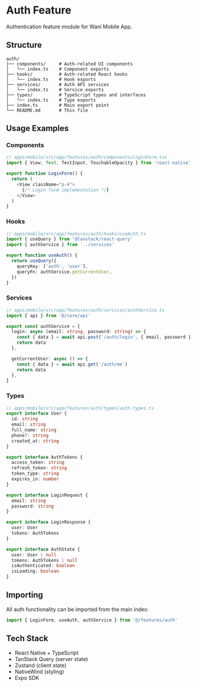 # Auth Feature

Authentication feature module for Wani Mobile App.

## Structure

```
auth/
├── components/     # Auth-related UI components
│   └── index.ts    # Component exports
├── hooks/          # Auth-related React hooks
│   └── index.ts    # Hook exports
├── services/       # Auth API services
│   └── index.ts    # Service exports
├── types/          # TypeScript types and interfaces
│   └── index.ts    # Type exports
├── index.ts        # Main export point
└── README.md       # This file
```

## Usage Examples

### Components
```typescript
// apps/mobile/src/app/features/auth/components/LoginForm.tsx
import { View, Text, TextInput, TouchableOpacity } from 'react-native'

export function LoginForm() {
  return (
    <View className="p-4">
      {/* Login form implementation */}
    </View>
  )
}
```

### Hooks
```typescript
// apps/mobile/src/app/features/auth/hooks/useAuth.ts
import { useQuery } from '@tanstack/react-query'
import { authService } from '../services'

export function useAuth() {
  return useQuery({
    queryKey: ['auth', 'user'],
    queryFn: authService.getCurrentUser,
  })
}
```

### Services
```typescript
// apps/mobile/src/app/features/auth/services/authService.ts
import { api } from '@/core/api'

export const authService = {
  login: async (email: string, password: string) => {
    const { data } = await api.post('/auth/login', { email, password })
    return data
  },

  getCurrentUser: async () => {
    const { data } = await api.get('/auth/me')
    return data
  },
}
```

### Types
```typescript
// apps/mobile/src/app/features/auth/types/auth.types.ts
export interface User {
  id: string
  email: string
  full_name: string
  phone?: string
  created_at: string
}

export interface AuthTokens {
  access_token: string
  refresh_token: string
  token_type: string
  expires_in: number
}

export interface LoginRequest {
  email: string
  password: string
}

export interface LoginResponse {
  user: User
  tokens: AuthTokens
}

export interface AuthState {
  user: User | null
  tokens: AuthTokens | null
  isAuthenticated: boolean
  isLoading: boolean
}
```

## Importing

All auth functionality can be imported from the main index:

```typescript
import { LoginForm, useAuth, authService } from '@/features/auth'
```

## Tech Stack

- React Native + TypeScript
- TanStack Query (server state)
- Zustand (client state)
- NativeWind (styling)
- Expo SDK
